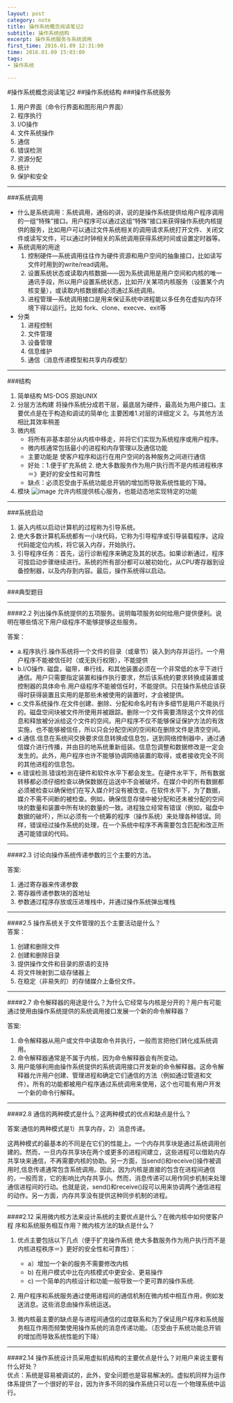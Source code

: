 ```yaml
---
layout: post
category: note
title: 操作系统概念阅读笔记2
subtitle: 操作系统结构
excerpt: 操作系统服务与系统调用
first_time: 2016.01.09 12:31:00
time: 2016.01.09 15:03:09
tags:
- 操作系统

---
```


#操作系统概念阅读笔记2
##操作系统结构
###操作系统服务
1. 用户界面（命令行界面和图形用户界面）
2. 程序执行
3. I/O操作
4. 文件系统操作
5. 通信
6. 错误检测
7. 资源分配
8. 统计
9. 保护和安全


---
###系统调用
- 什么是系统调用：系统调用，通俗的讲，说的是操作系统提供给用户程序调用的一组“特殊”接口。用户程序可以通过这组“特殊”接口来获得操作系统内核提供的服务，比如用户可以通过文件系统相关的调用请求系统打开文件、关闭文件或读写文件，可以通过时钟相关的系统调用获得系统时间或设置定时器等。
- 系统调用的用途
	1. 控制硬件—系统调用往往作为硬件资源和用户空间的抽象接口，比如读写文件时用到的write/read调用。
	2. 设置系统状态或读取内核数据——因为系统调用是用户空间和内核的唯一通讯手段，所以用户设置系统状态，比如开/关某项内核服务（设置某个内核变量），或读取内核数据都必须通过系统调用。
	3. 进程管理—系统调用接口是用来保证系统中进程能以多任务在虚拟内存环境下得以运行。比如 fork、clone、execve、exit等
- 分类
	1. 进程控制
	2. 文件管理
	3. 设备管理
	4. 信息维护
	5. 通信（消息传递模型和共享内存模型）

---
###结构
1. 简单结构 MS-DOS 原始UNIX
2. 分层方法构建  将操作系统分成若干层，最底层为硬件，最高处为用户接口。主要优点是在于构造和调试的简单化 主要困难1.对层的详细定义 2。与其他方法相比其效率稍差
3. 微内核 
	- 将所有非基本部分从内核中移走，并将它们实现为系统程序或用户程序。
	- 微内核通常包括最小的进程和内存管理以及通信功能
	- 主要功能是 使客户程序和运行在用户空间的各种服务之间进行通信
	- 好处：1.便于扩充系统 2. 绝大多数服务作为用户执行而不是内核进程秩序＝》更好的安全性和可靠性
	- 缺点：必须忍受由于系统功能总开销的增加而导致系统性能的下降。
4. 模块
![image](http://momomoxiaoxi.com/img/post/system/system1.png)
允许内核提供核心服务，也能动态地实现特定的功能


----
###系统启动
1. 装入内核以启动计算机的过程称为引导系统。
2. 绝大多数计算机系统都有一小块代码，它称为引导程序或引导装载程序。这段代码能定位内核，将它装入内存，开始执行。
3. 引导程序任务：首先，运行诊断程序来确定及其的状态。如果诊断通过，程序可按启动步骤继续进行。系统的所有部分都可以被初始化，从CPU寄存器到设备控制器，以及内存到内容。最后，操作系统得以启动。

---
###典型题目

---
####2.2
列出操作系统提供的五项服务。说明每项服务如何给用户提供便利。说明在哪些情况下用户级程序不能够提够这些服务。  

答案：

- a.程序执行.操作系统将一个文件的目录（或章节）装入到内存并运行。一个用户程序不能被信任时（或无执行权限），不能提供
- b.I/O操作. 磁盘，磁带，串行线，和其他装置必须在一个非常低的水平下进行通信。用户只需要指定装置和操作执行要求，然后该系统的要求转换成装置或控制器的具体命令.用户级程序不能被信任时，不能提供。只在操作系统应该获得时获得装置且实用的是那些未被使用的装置时，才会被提供。  
- c.文件系统操作.在文件创建、删除、分配和命名时有许多细节是用户不能执行的。磁盘空间块被文件所使用并被跟踪。删除一个文件需要清除这个文件的信息和释放被分派给这个文件的空间。用户程序不仅不能够保证保护方法的有效实施，也不能够被信任，所以只会分配空闲的空间和在删除文件是清空空间。  
- d.通信.信息在系统间交换要求信息转换成信息包，送到网络控制器中，通过通信媒介进行传播，并由目的地系统重新组装。信息包调整和数据修改是一定会发生的。此外，用户程序也许不能够协调网络装置的取得，或者接收完全不同的其他进程的信息包。  
- e.错误检测.错误检测在硬件和软件水平下都会发生。在硬件水平下，所有数据转移都必须仔细检查以确保数据在运送中不会被破坏。在媒介中的所有数据都必须被检查以确保他们在写入媒介时没有被改变。在软件水平下，为了数据，媒介不需不间断的被检查。例如，确保信息存储中被分配和还未被分配的空间块的数量和装置中所有块的数量的一致。进程独立经常有错误（例如，磁盘中数据的破坏），所以必须有一个统筹的程序（操作系统）来处理各种错误。同样，错误经过操作系统的处理，在一个系统中程序不再需要包含匹配和改正所遇可能错误的代码。 

---
####2.3
讨论向操作系统传递参数的三个主要的方法。 

答案:  

1. 通过寄存器来传递参数  
2. 寄存器传递参数块的首地址  
3. 参数通过程序存放或压进堆栈中，并通过操作系统弹出堆栈

---
####2.5
操作系统关于文件管理的五个主要活动是什么？  
答案：

1. 创建和删除文件 
2. 创建和删除目录  
3. 提供操作文件和目录的原语的支持 
4. 将文件映射到二级存储器上  
5. 在稳定（非易失的）的存储媒介上备份文件。

---
####2.7
命令解释器的用途是什么？为什么它经常与内核是分开的？用户有可能通过使用由操作系统提供的系统调用接口发展一个新的命令解释器？  

答案:

1. 命令解释器从用户或文件中读取命令并执行，一般而言把他们转化成系统调用。
2. 命令解释器通常是不属于内核，因为命令解释器会有所变动。
3. 用户能够利用由操作系统提供的系统调用接口开发新的命令解释器。这命令解释器允许用户创建、管理进程和确定它们通信的方法（例如通过管道和文件）。所有的功能都被用户程序通过系统调用来使用，这个也可能有用户开发一个新的命令行解释。  


---
####2.8
通信的两种模式是什么？这两种模式的优点和缺点是什么？  

答案:通信的两种模式是1）共享内存，2）消息传递。

这两种模式的最基本的不同是在它们的性能上。一个内存共享块是通过系统调用创建的。然而，一旦内存共享块在两个或更多的进程间建立，这些进程可以借助内存共享块来通信，不再需要内核的协助。另一方面，当send()和receive()操作被调用时,信息传递通常包含系统调用。因此，因为内核是直接的包含在进程间通信的，一般而言，它的影响比内存共享小。然而，消息传递可以用作同步机制来处理通信进程间的行动。也就是说，send()和receive()段可以用来协调两个通信进程的动作。另一方面，内存共享没有提供这种同步机制的进程。


---
####2.12
采用微内核方法来设计系统的主要优点是什么？在微内核中如何使客户程  序和系统服务相互作用？微内核方法的缺点是什么？ 

1. 优点主要包括以下几点（便于扩充操作系统 绝大多数服务作为用户执行而不是内核进程秩序＝》更好的安全性和可靠性）：  

	- a）增加一个新的服务不需要修改内核  
	- b) 在用户模式中比在内核模式中更安全、更易操作 
	- c) 一个简单的内核设计和功能一般导致一个更可靠的操作系统.

2. 用户程序和系统服务通过使用进程间的通信机制在微内核中相互作用，例如发送消息。这些消息由操作系统运送。
3. 微内核最主要的缺点是与进程间通信的过度联系和为了保证用户程序和系统服务相互作用而频繁使用操作系统的消息传递功能。（忍受由于系统功能总开销的增加而导致系统性能的下降）


---
####2.14
操作系统设计员采用虚拟机结构的主要优点是什么？对用户来说主要有  什么好处？  
优点：系统是容易被调试的，此外，安全问题也是容易解决的。虚拟机同样为运作体系提供了一个很好的平台，因为许多不同的操作系统只可以在一个物理系统中运行。
